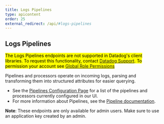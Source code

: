 ```yaml
---
title: Logs Pipelines
type: apicontent
order: 25
external_redirect: /api/#logs-pipelines
---
```


## Logs Pipelines

<mark>The Logs Pipelines endpoints are not supported in Datadog's client libraries. To request this functionality, contact [Datadog Support][1]. To permission your account see [Global Role Permissions][4]</mark>

Pipelines and processors operate on incoming logs, parsing and transforming them into structured attributes for easier querying.

* See the [Pipelines Configuration Page][2] for a list of the pipelines and processors currently configured in our UI.
* For more information about Pipelines, see the [Pipeline documentation][3].

**Note**: These endpoints are only available for admin users. Make sure to use an application key created by an admin.

[1]: /help
[2]: https://app.datadoghq.com/logs/pipelines
[3]: https://docs.datadoghq.com/logs/processing
[4]: https://docs.datadoghq.com/account_management/faq/managing-global-role-permissions/?tab=datadogussite#granting-permissions-within-limited-scopes
